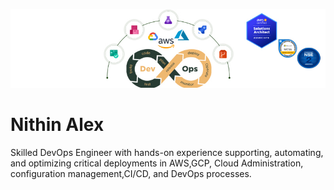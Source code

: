 ![Design and Development](https://github.com/night-pilot/night-pilot/blob/main/Untitled-1.jpg)

# Nithin Alex
Skilled DevOps Engineer with hands-on experience supporting, automating, and optimizing critical deployments in AWS,GCP, Cloud Administration, configuration management,CI/CD, and DevOps processes.






